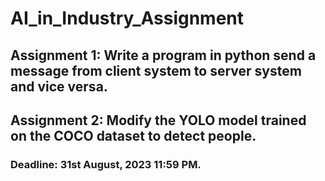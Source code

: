 # AI_in_Industry_Assignment
## Assignment 1: Write a program in python send a message from client system to server system and vice versa. 
## Assignment 2: Modify the YOLO model trained on the COCO dataset to detect people. 


### Deadline: 31st August, 2023  11:59 PM.
